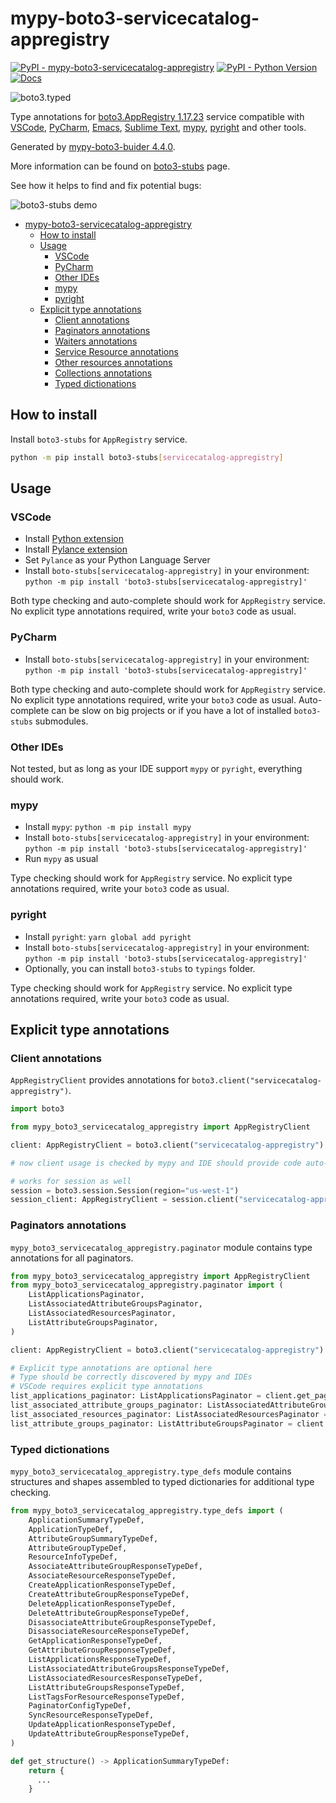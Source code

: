 # mypy-boto3-servicecatalog-appregistry

[![PyPI - mypy-boto3-servicecatalog-appregistry](https://img.shields.io/pypi/v/mypy-boto3-servicecatalog-appregistry.svg?color=blue)](https://pypi.org/project/mypy-boto3-servicecatalog-appregistry)
[![PyPI - Python Version](https://img.shields.io/pypi/pyversions/mypy-boto3-servicecatalog-appregistry.svg?color=blue)](https://pypi.org/project/mypy-boto3-servicecatalog-appregistry)
[![Docs](https://img.shields.io/readthedocs/mypy-boto3-builder.svg?color=blue)](https://mypy-boto3-builder.readthedocs.io/)

![boto3.typed](https://github.com/vemel/mypy_boto3_builder/raw/master/logo.png)

Type annotations for
[boto3.AppRegistry 1.17.23](https://boto3.amazonaws.com/v1/documentation/api/1.17.23/reference/services/servicecatalog-appregistry.html#AppRegistry) service
compatible with
[VSCode](https://code.visualstudio.com/),
[PyCharm](https://www.jetbrains.com/pycharm/),
[Emacs](https://www.gnu.org/software/emacs/),
[Sublime Text](https://www.sublimetext.com/),
[mypy](https://github.com/python/mypy),
[pyright](https://github.com/microsoft/pyright)
and other tools.

Generated by [mypy-boto3-buider 4.4.0](https://github.com/vemel/mypy_boto3_builder).

More information can be found on [boto3-stubs](https://pypi.org/project/boto3-stubs/) page.

See how it helps to find and fix potential bugs:

![boto3-stubs demo](https://github.com/vemel/mypy_boto3_builder/raw/master/demo.gif)

- [mypy-boto3-servicecatalog-appregistry](#mypy-boto3-servicecatalog-appregistry)
  - [How to install](#how-to-install)
  - [Usage](#usage)
    - [VSCode](#vscode)
    - [PyCharm](#pycharm)
    - [Other IDEs](#other-ides)
    - [mypy](#mypy)
    - [pyright](#pyright)
  - [Explicit type annotations](#explicit-type-annotations)
    - [Client annotations](#client-annotations)
    - [Paginators annotations](#paginators-annotations)
    - [Waiters annotations](#waiters-annotations)
    - [Service Resource annotations](#service-resource-annotations)
    - [Other resources annotations](#other-resources-annotations)
    - [Collections annotations](#collections-annotations)
    - [Typed dictionations](#typed-dictionations)

## How to install

Install `boto3-stubs` for `AppRegistry` service.

```bash
python -m pip install boto3-stubs[servicecatalog-appregistry]
```

## Usage

### VSCode

- Install [Python extension](https://marketplace.visualstudio.com/items?itemName=ms-python.python)
- Install [Pylance extension](https://marketplace.visualstudio.com/items?itemName=ms-python.vscode-pylance)
- Set `Pylance` as your Python Language Server
- Install `boto-stubs[servicecatalog-appregistry]` in your environment: `python -m pip install 'boto3-stubs[servicecatalog-appregistry]'`

Both type checking and auto-complete should work for `AppRegistry` service.
No explicit type annotations required, write your `boto3` code as usual.

### PyCharm

- Install `boto-stubs[servicecatalog-appregistry]` in your environment: `python -m pip install 'boto3-stubs[servicecatalog-appregistry]'`

Both type checking and auto-complete should work for `AppRegistry` service.
No explicit type annotations required, write your `boto3` code as usual.
Auto-complete can be slow on big projects or if you have a lot of installed `boto3-stubs` submodules.

### Other IDEs

Not tested, but as long as your IDE support `mypy` or `pyright`, everything should work.

### mypy

- Install `mypy`: `python -m pip install mypy`
- Install `boto-stubs[servicecatalog-appregistry]` in your environment: `python -m pip install 'boto3-stubs[servicecatalog-appregistry]'`
- Run `mypy` as usual

Type checking should work for `AppRegistry` service.
No explicit type annotations required, write your `boto3` code as usual.

### pyright

- Install `pyright`: `yarn global add pyright`
- Install `boto-stubs[servicecatalog-appregistry]` in your environment: `python -m pip install 'boto3-stubs[servicecatalog-appregistry]'`
- Optionally, you can install `boto3-stubs` to `typings` folder.

Type checking should work for `AppRegistry` service.
No explicit type annotations required, write your `boto3` code as usual.

## Explicit type annotations

### Client annotations

`AppRegistryClient` provides annotations for `boto3.client("servicecatalog-appregistry")`.

```python
import boto3

from mypy_boto3_servicecatalog_appregistry import AppRegistryClient

client: AppRegistryClient = boto3.client("servicecatalog-appregistry")

# now client usage is checked by mypy and IDE should provide code auto-complete

# works for session as well
session = boto3.session.Session(region="us-west-1")
session_client: AppRegistryClient = session.client("servicecatalog-appregistry")
```

### Paginators annotations

`mypy_boto3_servicecatalog_appregistry.paginator` module contains type annotations for all paginators.

```python
from mypy_boto3_servicecatalog_appregistry import AppRegistryClient
from mypy_boto3_servicecatalog_appregistry.paginator import (
    ListApplicationsPaginator,
    ListAssociatedAttributeGroupsPaginator,
    ListAssociatedResourcesPaginator,
    ListAttributeGroupsPaginator,
)

client: AppRegistryClient = boto3.client("servicecatalog-appregistry")

# Explicit type annotations are optional here
# Type should be correctly discovered by mypy and IDEs
# VSCode requires explicit type annotations
list_applications_paginator: ListApplicationsPaginator = client.get_paginator("list_applications")
list_associated_attribute_groups_paginator: ListAssociatedAttributeGroupsPaginator = client.get_paginator("list_associated_attribute_groups")
list_associated_resources_paginator: ListAssociatedResourcesPaginator = client.get_paginator("list_associated_resources")
list_attribute_groups_paginator: ListAttributeGroupsPaginator = client.get_paginator("list_attribute_groups")
```







### Typed dictionations

`mypy_boto3_servicecatalog_appregistry.type_defs` module contains structures and shapes assembled
to typed dictionaries for additional type checking.

```python
from mypy_boto3_servicecatalog_appregistry.type_defs import (
    ApplicationSummaryTypeDef,
    ApplicationTypeDef,
    AttributeGroupSummaryTypeDef,
    AttributeGroupTypeDef,
    ResourceInfoTypeDef,
    AssociateAttributeGroupResponseTypeDef,
    AssociateResourceResponseTypeDef,
    CreateApplicationResponseTypeDef,
    CreateAttributeGroupResponseTypeDef,
    DeleteApplicationResponseTypeDef,
    DeleteAttributeGroupResponseTypeDef,
    DisassociateAttributeGroupResponseTypeDef,
    DisassociateResourceResponseTypeDef,
    GetApplicationResponseTypeDef,
    GetAttributeGroupResponseTypeDef,
    ListApplicationsResponseTypeDef,
    ListAssociatedAttributeGroupsResponseTypeDef,
    ListAssociatedResourcesResponseTypeDef,
    ListAttributeGroupsResponseTypeDef,
    ListTagsForResourceResponseTypeDef,
    PaginatorConfigTypeDef,
    SyncResourceResponseTypeDef,
    UpdateApplicationResponseTypeDef,
    UpdateAttributeGroupResponseTypeDef,
)

def get_structure() -> ApplicationSummaryTypeDef:
    return {
      ...
    }
```
